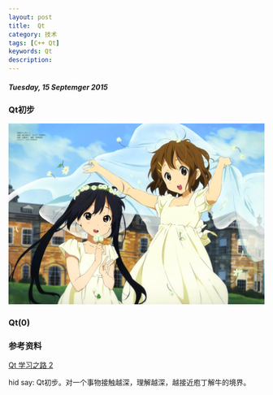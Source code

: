 ```yaml
---
layout: post
title:  Qt
category: 技术
tags: [C++ Qt]
keywords: Qt
description:
---
```


##### Tuesday, 15 Septemger 2015

### Qt初步

![轻音少女](/../../assets/img/tech/2015/girl_8.jpeg)

### Qt(0)

### 参考资料
[Qt 学习之路 2](http://www.devbean.net/category/qt-study-road-2/)

hid say: Qt初步。对一个事物接触越深，理解越深，越接近庖丁解牛的境界。




